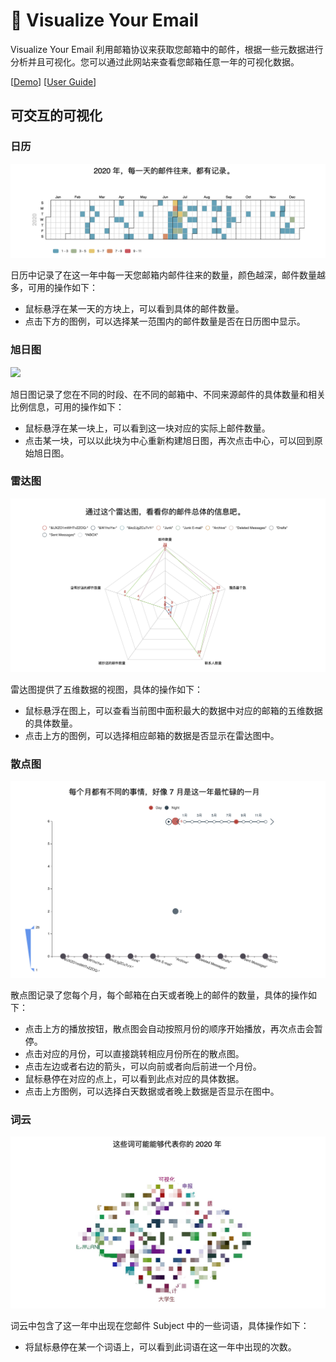 # 📧 Visualize Your Email

Visualize Your Email 利用邮箱协议来获取您邮箱中的邮件，根据一些元数据进行分析并且可视化。您可以通过此网站来查看您邮箱任意一年的可视化数据。

[[Demo](http://v.api.ifffff.cn/)] [[User Guide](https://cynricfeng.github.io/Visualize-Your-Email/)]

## 可交互的可视化

### 日历

![](./docs/assert/calendar.png)

日历中记录了在这一年中每一天您邮箱内邮件往来的数量，颜色越深，邮件数量越多，可用的操作如下：

- 鼠标悬浮在某一天的方块上，可以看到具体的邮件数量。
- 点击下方的图例，可以选择某一范围内的邮件数量是否在日历图中显示。

### 旭日图

![](./assert/sunrise.png)

旭日图记录了您在不同的时段、在不同的邮箱中、不同来源邮件的具体数量和相关比例信息，可用的操作如下：

- 鼠标悬浮在某一块上，可以看到这一块对应的实际上邮件数量。
- 点击某一块，可以以此块为中心重新构建旭日图，再次点击中心，可以回到原始旭日图。

### 雷达图

![](./docs/assert/radar.png)

雷达图提供了五维数据的视图，具体的操作如下：

- 鼠标悬浮在图上，可以查看当前图中面积最大的数据中对应的邮箱的五维数据的具体数量。
- 点击上方的图例，可以选择相应邮箱的数据是否显示在雷达图中。

### 散点图

![](./docs/assert/scater.png)

散点图记录了您每个月，每个邮箱在白天或者晚上的邮件的数量，具体的操作如下：

- 点击上方的播放按钮，散点图会自动按照月份的顺序开始播放，再次点击会暂停。
- 点击对应的月份，可以直接跳转相应月份所在的散点图。
- 点击左边或者右边的箭头，可以向前或者向后前进一个月份。
- 鼠标悬停在对应的点上，可以看到此点对应的具体数据。
- 点击上方图例，可以选择白天数据或者晚上数据是否显示在图中。

### 词云

![](./docs/assert/wordcloud.png)

词云中包含了这一年中出现在您邮件 Subject 中的一些词语，具体操作如下：

- 将鼠标悬停在某一个词语上，可以看到此词语在这一年中出现的次数。